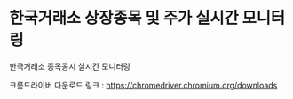 # 한국거래소 상장종목 및 주가 실시간 모니터링

한국거래소 종목공시 실시간 모니터링

크롬드라이버 다운로드 링크 : https://chromedriver.chromium.org/downloads
